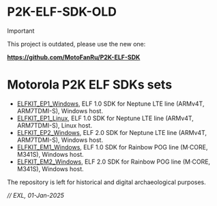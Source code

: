 P2K-ELF-SDK-OLD
===============

> [!IMPORTANT]
> This project is outdated, please use the new one:
>
> **https://github.com/MotoFanRu/P2K-ELF-SDK**

# Motorola P2K ELF SDKs sets

* [ELFKIT_EP1_Windows](ELFKIT_EP1_Windows), ELF 1.0 SDK for Neptune LTE line (ARMv4T, ARM7TDMI-S), Windows host.
* [ELFKIT_EP1_Linux](ELFKIT_EP1_Linux), ELF 1.0 SDK for Neptune LTE line (ARMv4T, ARM7TDMI-S), Linux host.
* [ELFKIT_EP2_Windows](ELFKIT_EP2_Windows), ELF 2.0 SDK for Neptune LTE line (ARMv4T, ARM7TDMI-S), Windows host.
* [ELFKIT_EM1_Windows](ELFKIT_EM1_Windows), ELF 1.0 SDK for Rainbow POG line (M·CORE, M341S), Windows host.
* [ELFKIT_EM2_Windows](ELFKIT_EM2_Windows), ELF 2.0 SDK for Rainbow POG line (M·CORE, M341S), Windows host.

The repository is left for historical and digital archaeological purposes.

*// EXL, 01-Jan-2025*
